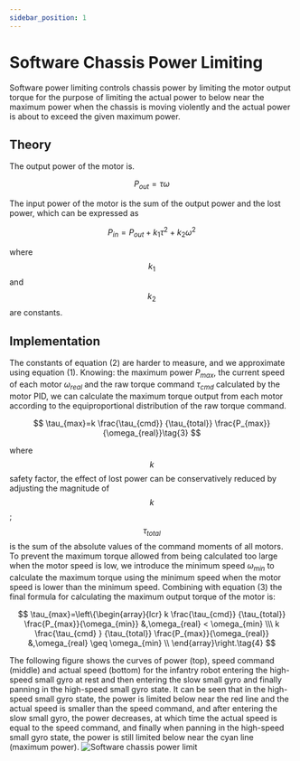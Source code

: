 ```yaml
---
sidebar_position: 1
---
```


# Software Chassis Power Limiting

Software power limiting controls chassis power by limiting the motor output torque for the purpose of limiting the actual power to below near the maximum power when the chassis is moving violently and the actual power is about to exceed the given maximum power.

## Theory

The output power of the motor is.

$$
P_{out} = \tau \omega\tag{1}
$$

The input power of the motor is the sum of the output power and the lost power, which can be expressed as

$$
P_{in} = P_{out} + k_1 \tau^2 + k_2 \omega^2\tag{2}
$$

where $$ k_1$$ and $$ k_2$$ are constants.

## Implementation

The constants of equation (2) are harder to measure, and we approximate using equation (1). Knowing: the maximum power $P_{max}$, the current speed of each motor $\omega_{real}$ and the raw torque command $\tau_{cmd}$ calculated by the motor PID, we can calculate the maximum torque output from each motor according to the equiproportional distribution of the raw torque command.

$$
\tau_{max}=k \frac{\tau_{cmd}} {\tau_{total}} \frac{P_{max}}{\omega_{real}}\tag{3}
$$

where $$k$$ safety factor, the effect of lost power can be conservatively reduced by adjusting the magnitude of $$k$$; $$\tau_{total}$$ is the sum of the absolute values of the command moments of all motors.
To prevent the maximum torque allowed from being calculated too large when the motor speed is low, we introduce the minimum speed $\omega_{min}$ to calculate the maximum torque using the minimum speed when the motor speed is lower than the minimum speed. Combining with equation (3) the final formula for calculating the maximum output torque of the motor is:

$$
\tau_{max}=\left\{\begin{array}{lcr}
         k \frac{\tau_{cmd}} {\tau_{total}} \frac{P_{max}}{\omega_{min}}
         &,\omega_{real} < \omega_{min}
         \\\
         k \frac{\tau_{cmd} } {\tau_{total}} \frac{P_{max}}{\omega_{real}}
         &,\omega_{real} \geq \omega_{min} \\
    \end{array}\right.\tag{4}
$$

The following figure shows the curves of power (top), speed command (middle) and actual speed (bottom) for the infantry robot entering the high-speed small gyro at rest and then entering the slow small gyro and finally panning in the high-speed small gyro state. It can be seen that in the high-speed small gyro state, the power is limited below near the red line and the actual speed is smaller than the speed command, and after entering the slow small gyro, the power decreases, at which time the actual speed is equal to the speed command, and finally when panning in the high-speed small gyro state, the power is still limited below near the cyan line (maximum power).
![Software chassis power limit](/img/digging_deeper/software_power_limit.png)
